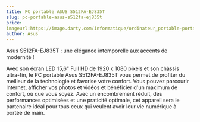 ```yaml
---
title: PC portable ASUS S512FA-EJ835T
slug: pc-portable-asus-s512fa-ej835t
price: 
imageurl:https://image.darty.com/informatique/ordinateur_portable-portable/portable/asus_s512faej835i7_4_12_s1909254714350B_112405341.jpg
author: Asus
---
```


Asus S512FA-EJ835T : une élégance intemporelle aux accents de modernité !  

Avec son écran LED 15,6" Full HD de 1920 x 1080 pixels et son châssis ultra-fin, le PC portable Asus S512FA-EJ835T   vous permet de profiter du meilleur de la technologie et favorise votre confort. Vous pouvez parcourir Internet, afficher vos photos et vidéos et bénéficier d'un maximum de confort, où que vous soyez. Avec un encombrement réduit, des performances optimisées et une praticité optimale, cet appareil sera le partenaire idéal pour tous ceux qui veulent avoir leur vie numérique à portée de main.
